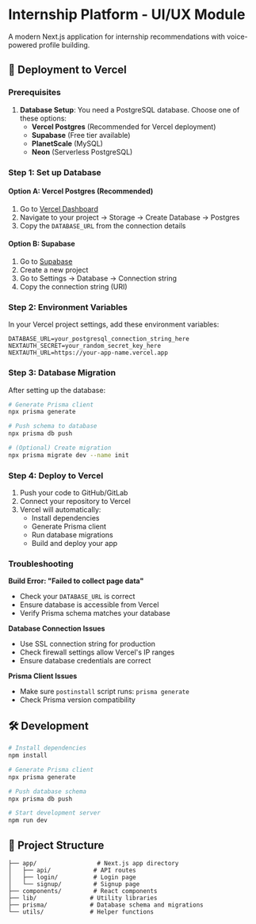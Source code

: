 # Internship Platform - UI/UX Module

A modern Next.js application for internship recommendations with voice-powered profile building.

## 🚀 Deployment to Vercel

### Prerequisites

1. **Database Setup**: You need a PostgreSQL database. Choose one of these options:
   - **Vercel Postgres** (Recommended for Vercel deployment)
   - **Supabase** (Free tier available)
   - **PlanetScale** (MySQL)
   - **Neon** (Serverless PostgreSQL)

### Step 1: Set up Database

#### Option A: Vercel Postgres (Recommended)

1. Go to [Vercel Dashboard](https://vercel.com/dashboard)
2. Navigate to your project → Storage → Create Database → Postgres
3. Copy the `DATABASE_URL` from the connection details

#### Option B: Supabase

1. Go to [Supabase](https://supabase.com)
2. Create a new project
3. Go to Settings → Database → Connection string
4. Copy the connection string (URI)

### Step 2: Environment Variables

In your Vercel project settings, add these environment variables:

```env
DATABASE_URL=your_postgresql_connection_string_here
NEXTAUTH_SECRET=your_random_secret_key_here
NEXTAUTH_URL=https://your-app-name.vercel.app
```

### Step 3: Database Migration

After setting up the database:

```bash
# Generate Prisma client
npx prisma generate

# Push schema to database
npx prisma db push

# (Optional) Create migration
npx prisma migrate dev --name init
```

### Step 4: Deploy to Vercel

1. Push your code to GitHub/GitLab
2. Connect your repository to Vercel
3. Vercel will automatically:
   - Install dependencies
   - Generate Prisma client
   - Run database migrations
   - Build and deploy your app

### Troubleshooting

**Build Error: "Failed to collect page data"**
- Check your `DATABASE_URL` is correct
- Ensure database is accessible from Vercel
- Verify Prisma schema matches your database

**Database Connection Issues**
- Use SSL connection string for production
- Check firewall settings allow Vercel's IP ranges
- Ensure database credentials are correct

**Prisma Client Issues**
- Make sure `postinstall` script runs: `prisma generate`
- Check Prisma version compatibility

## 🛠 Development

```bash
# Install dependencies
npm install

# Generate Prisma client
npx prisma generate

# Push database schema
npx prisma db push

# Start development server
npm run dev
```

## 📁 Project Structure

```
├── app/                 # Next.js app directory
│   ├── api/            # API routes
│   ├── login/          # Login page
│   └── signup/         # Signup page
├── components/         # React components
├── lib/               # Utility libraries
├── prisma/            # Database schema and migrations
└── utils/             # Helper functions
```